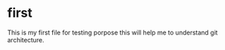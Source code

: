 # first
This is my first file for testing porpose this will help me to understand git architecture.
